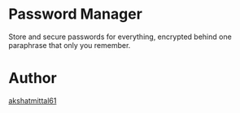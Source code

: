 # Password Manager

Store and secure passwords for everything, encrypted behind one paraphrase that only you remember.

# Author

[akshatmittal61](https://akshatmittal61.vercel.app)
